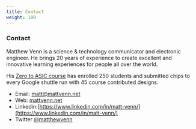 ```yaml
---
title: Contact
weight: 100
---
```


### Contact

Matthew Venn is a science & technology communicator and electronic engineer. He brings 20 years of experience to create excellent and innovative learning experiences for people all over the world.

His [Zero to ASIC course](zerotoasiccourse.com) has enrolled 250 students and submitted chips to every Google shuttle run with 45 course contributed designs.

* Email: matt@mattvenn.net
* Web: [mattvenn.net](https://mattvenn.net)
* Linkedin:[https://www.linkedin.com/in/matt-venn/](https://www.linkedin.com/in/matt-venn/) 
* Twitter [@matthewvenn](https://twitter.com/matthewvenn)
